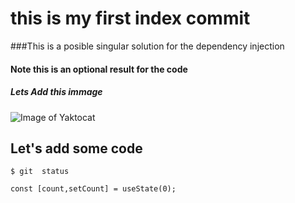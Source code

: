 # this is my first index commit

###This is a posible singular solution for the dependency injection
#### Note this is an optional result for the code
##### Lets Add this immage 
![Image of Yaktocat](https://octodex.github.com/images/yaktocat.png)

## Let's add some code
```
$ git  status

 ```
```
const [count,setCount] = useState(0);
```
